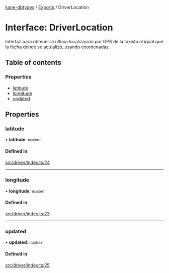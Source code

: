 [kane-dbtypes](../README.md) / [Exports](../modules.md) / DriverLocation

# Interface: DriverLocation

Interfaz para obtener la última localización por GPS de la taxista
al igual que la fecha donde se actualizó, usando coordenadas.

## Table of contents

### Properties

- [latitude](DriverLocation.md#latitude)
- [longitude](DriverLocation.md#longitude)
- [updated](DriverLocation.md#updated)

## Properties

### latitude

• **latitude**: `number`

#### Defined in

[src/driver/index.ts:24](https://github.com/gatitolabs/kane-dbtypes/blob/396de51/src/driver/index.ts#L24)

___

### longitude

• **longitude**: `number`

#### Defined in

[src/driver/index.ts:23](https://github.com/gatitolabs/kane-dbtypes/blob/396de51/src/driver/index.ts#L23)

___

### updated

• **updated**: `number`

#### Defined in

[src/driver/index.ts:25](https://github.com/gatitolabs/kane-dbtypes/blob/396de51/src/driver/index.ts#L25)
